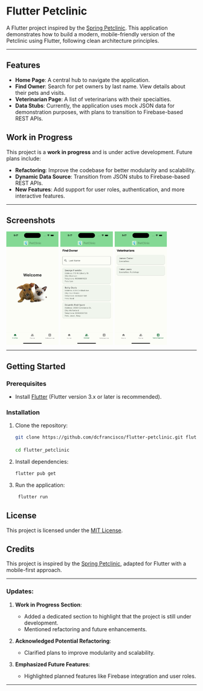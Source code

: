 # Flutter Petclinic

A Flutter project inspired by the [Spring Petclinic](https://github.com/spring-projects/spring-petclinic). This application demonstrates how to build a modern, mobile-friendly version of the Petclinic using Flutter, following clean architecture principles.

---

## Features

- **Home Page**: A central hub to navigate the application.
- **Find Owner**: Search for pet owners by last name. View details about their pets and visits.
- **Veterinarian Page**: A list of veterinarians with their specialties.
- **Data Stubs**: Currently, the application uses mock JSON data for demonstration purposes, with plans to transition to Firebase-based REST APIs.

## Work in Progress

This project is a **work in progress** and is under active development. Future plans include:

- **Refactoring**: Improve the codebase for better modularity and scalability.
- **Dynamic Data Source**: Transition from JSON stubs to Firebase-based REST APIs.
- **New Features**: Add support for user roles, authentication, and more interactive features.

---

## Screenshots

<div style="display: flex; gap: 5px;">
    <img src="assets/screenshot_home.png" alt="Home Page" height="300px">
    <img src="assets/screenshot_find_owner.png" alt="Find Owner" height="300px">
    <img src="assets/screenshot_veterinarian.png" alt="Veterinarian" height="300px">
</div>

---

## Getting Started

### Prerequisites

- Install [Flutter](https://flutter.dev/docs/get-started/install) (Flutter version 3.x or later is recommended).

### Installation

1. Clone the repository:
   ```bash
   git clone https://github.com/dcfrancisco/flutter-petclinic.git flutter_petclinic
   
   cd flutter_petclinic
   ```

2. Install dependencies:
   ```bash
   flutter pub get
   ```

3. Run the application:
   ```bash
    flutter run
    ```

## License

This project is licensed under the [MIT License](LICENSE).


## Credits
This project is inspired by the [Spring Petclinic](https://github.com/spring-projects/spring-petclinic), adapted for Flutter with a mobile-first approach.

---

### Updates:

1. **Work in Progress Section**:
   - Added a dedicated section to highlight that the project is still under development.
   - Mentioned refactoring and future enhancements.

2. **Acknowledged Potential Refactoring**:
   - Clarified plans to improve modularity and scalability.

3. **Emphasized Future Features**:
   - Highlighted planned features like Firebase integration and user roles.

---

